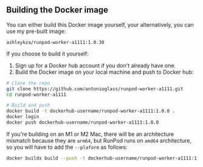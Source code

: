 ## Building the Docker image

You can either build this Docker image yourself, your alternatively,
you can use my pre-built image:

```
ashleykza/runpod-worker-a1111:1.0.30
```

If you choose to build it yourself:

1. Sign up for a Docker hub account if you don't already have one.
2. Build the Docker image on your local machine and push to Docker hub:
```bash
# Clone the repo
git clone https://github.com/antonioglass/runpod-worker-a1111.git
cd runpod-worker-a1111

# Build and push
docker build -t dockerhub-username/runpod-worker-a1111:1.0.0 .
docker login
docker push dockerhub-username/runpod-worker-a1111:1.0.0
```

If you're building on an M1 or M2 Mac, there will be an architecture
mismatch because they are `arm64`, but RunPod runs on `amd64`
architecture, so you will have to add the `--plaform` as follows:

```bash
docker buildx build --push -t dockerhub-username/runpod-worker-a1111:1.0.0 . --platform linux/amd64
```
